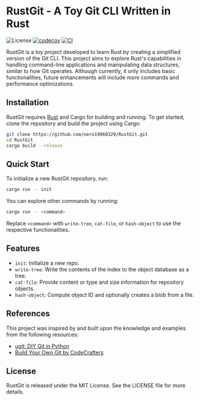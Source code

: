 # RustGit - A Toy Git CLI Written in Rust

![License](https://img.shields.io/badge/license-MIT-blue)
[![codecov](https://codecov.io/gh/nero19960329/RustGit/graph/badge.svg?token=D2BBB05QHQ)](https://codecov.io/gh/nero19960329/RustGit)
[![CI](https://github.com/nero19960329/RustGit/actions/workflows/ci.yml/badge.svg)](https://github.com/nero19960329/RustGit/actions/workflows/ci.yml)


RustGit is a toy project developed to learn Rust by creating a simplified version of the Git CLI. This project aims to explore Rust's capabilities in handling command-line applications and manipulating data structures, similar to how Git operates. Although currently, it only includes basic functionalities, future enhancements will include more commands and performance optimizations.

## Installation

RustGit requires [Rust](https://www.rust-lang.org/tools/install) and Cargo for building and running. To get started, clone the repository and build the project using Cargo:

```bash
git clone https://github.com/nero19960329/RustGit.git
cd RustGit
cargo build --release
```

## Quick Start

To initialize a new RustGit repository, run:

```bash
cargo run -- init
```

You can explore other commands by running:

```bash
cargo run -- <command>
```

Replace `<command>` with `write-tree`, `cat-file`, or `hash-object` to use the respective functionalities.

## Features

- `init`: Initialize a new repo.
- `write-tree`: Write the contents of the index to the object database as a tree.
- `cat-file`: Provide content or type and size information for repository objects.
- `hash-object`: Compute object ID and optionally creates a blob from a file.

## References

This project was inspired by and built upon the knowledge and examples from the following resources:

- [ugit: DIY Git in Python](https://www.leshenko.net/p/ugit/)
- [Build Your Own Git by CodeCrafters](https://app.codecrafters.io/courses/git/introduction)

## License

RustGit is released under the MIT License. See the LICENSE file for more details.
